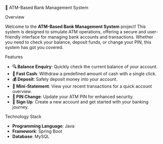  🏦 ATM-Based Bank Management System

 Overview

Welcome to the **ATM-Based Bank Management System** project! This system is designed to simulate ATM operations, offering a secure and user-friendly interface for managing bank accounts and transactions. Whether you need to check your balance, deposit funds, or change your PIN, this system has got you covered.

Features

- **🔍 Balance Enquiry**: Quickly check the current balance of your account.
- **💸 Fast Cash**: Withdraw a predefined amount of cash with a single click.
- **💰 Deposit**: Safely deposit money into your account.
- **📄 Mini-Statement**: View your recent transactions for a quick account overview.
- **🔐 PIN Change**: Update your ATM PIN for enhanced security.
- **📝 Sign Up**: Create a new account and get started with your banking journey.

 Technology Stack

- **Programming Language**: Java
- **Framework**: Spring Boot
- **Database**: MySQL
